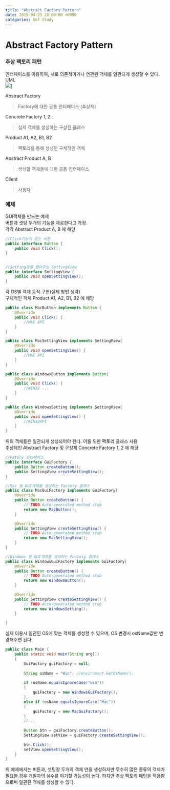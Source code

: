 ```yaml
---
title: "Abstract Factory Pattern"
date: 2019-04-23 20:00:00 +0900
categories: Gof Study
---
```


# Abstract Factory Pattern

### 추상 팩토리 패턴
인터페이스를 이용하여, 서로 의존적이거나 연관된 객체를 일관되게 생성할 수 있다.   
UML  
![](https://studyteamthree.github.io/GofStudy/assets/img/Abstract_factory_UML.svg.png)[1]  

[1]:https://ko.wikipedia.org/wiki/%EC%B6%94%EC%83%81_%ED%8C%A9%ED%86%A0%EB%A6%AC_%ED%8C%A8%ED%84%B4  

Abstract Factory
> Factory에 대한 공통 인터페이스 (추상체)

Concrete Factory 1, 2
>실제 객체를 생성하는 구상된 클래스

Product A1, A2, B1, B2
> 팩토리를 통해 생성된 구체적인 객체

Abstract Product A, B
> 생성할 객체들에 대한 공통 인터페이스

Client
> 사용자


### 예제
GUI객체를 만드는 예제  
버튼과 셋팅 두개의 기능을 제공한다고 가정.  
각각 Abstract Product A, B 에 해당
```java
//Click기능이 있는 버튼
public interface Button {
	public void Click();
}


//Setting창을 열어주는 SettingView
public interface SettingView {
	public void openSettingView();
}
```
각 OS별 객체 동작 구현(실제 방법 생략)  
구체적인 객체 Product A1, A2, B1, B2  에 해당
```java
public class MacButton implements Button {
	@Override
	public void Click() {
		//MAC API		
	}
}

public class MacSettingView implements SettingView{
	@Override
	public void openSettingView() {
		//MAC API		
	}
}

public class WindowsButton implements Button{
	@Override
	public void Click() {
		//WIN32 ...
	}
}

public class WindowsSetting implements SettingView{
	@Override
	public void openSettingView() {
		//WIN32API		
	}
}
```
위의 객체들은 일관되게 생성되어야 한다.
이를 위한 팩토리 클래스 사용  
추상체인 Abstract Factory 및
구상체 Concrete Factory 1, 2  에 해당
```java
//Fatory 인터페이스
public interface GuiFactory {
	public Button createButton();
	public SettingView createSettingView();
}

//Mac 용 GUI객체를 생성하는 Factory 클래스
public class MacGuiFactory implements GuiFactory{
	@Override
	public Button createButton() {
		// TODO Auto-generated method stub
		return new MacButton();
	}

	@Override
	public SettingView createSettingView() {
		// TODO Auto-generated method stub
		return new MacSettingView();
	}
}

//Windows 용 GUI객체를 생성하는 Factory 클래스
public class WindowsGuiFactory implements GuiFactory{
	@Override
	public Button createButton() {
		// TODO Auto-generated method stub
		return new WindowsButton();
	}

	@Override
	public SettingView createSettingView() {
		// TODO Auto-generated method stub
		return new WindowsSetting();
	}

}
```
실제 이용시 일관된 OS에 맞는 객체를 생성할 수 있으며, OS 변경시 osName값만 변경해주면 된다.

```java
public class Main {
	public static void main(String arg[])
	{
		GuiFactory guiFactory = null;
		
		String osName = "Win"; //enviroment.GetOsName();
		
		if (osName.equalsIgnoreCase("win"))
		{
			guiFactory = new WindowsGuiFactory();
		}
		else if (osName.equalsIgnoreCase("Mac"))
		{
			guiFactory = new MacGuiFactory();
		}
		//...
		
		Button btn = guiFactory.createButton();
		SettingView setView = guiFactory.createSettingView();
		
		btn.Click();
		setView.openSettingView();
	}
}
```
위 예제에서는 버튼과, 셋팅창 두개의 객체 만을 생성하지만 무수히 많은 종류의 객체가 필요한 경우 개발자의 실수를 야기할 가능성이 높다.
하지만 추상 팩토리 패턴을 적용함으로써 일관된 객체를 생성할 수 있다.
